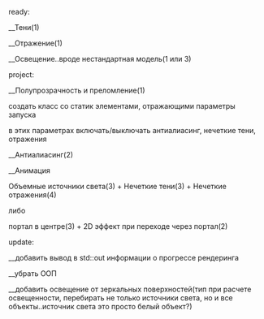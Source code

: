 ready:

__Тени(1)
  
__Отражение(1)
  
__Освещение..вроде нестандартная модель(1 или 3)
  
project:

  __Полупрозрачность и преломление(1)
  
  создать класс со статик элементами, отражающими параметры запуска
  
  в этих параметрах включать/выключать антиалиасинг, нечеткие тени, отражения
  
  __Антиалиасинг(2)
  
  __Анимация
  
  Объемные источники света(3)
  +
  Нечеткие тени(3)
  +
  Нечеткие отражения(4)
  
  либо
  
  портал в центре(3)
  +
  2D эффект при переходе через портал(2)
 
update:

  __добавить вывод в std::out информации о прогрессе рендеринга
  
  __убрать ООП
  
  __добавить освещение от зеркальных поверхностей(тип при расчете освещенности, перебирать не только источники света, но и все объекты..источник света это просто белый объект?)
